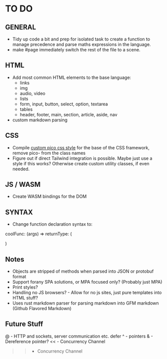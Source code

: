 # TO DO
## GENERAL
- Tidy up code a bit and prep for isolated task to create a function to manage precedence and parse maths expressions in the language.
- make #page immediately switch the rest of the file to a scene.

## HTML
- Add most common HTML elements to the base language:
  - links
  - img
  - audio, video
  - lists
  - form, input, button, select, option, textarea
  - tables
  - header, footer, main, section, article, aside, nav
- custom markdown parsing

## CSS
- Compile [custom pico css style](https://picocss.com/docs/sass) for the base of the CSS framework, remove pico- from the class names
- Figure out if direct Tailwind integration is possible. Maybe just use a style if this works? Otherwise create custom utility classes, if even needed.

## JS / WASM
- Create WASM bindings for the DOM

## SYNTAX
- Change function declaration syntax to: 

coolFunc: (args) => returnType: (

)


## Notes
- Objects are stripped of methods when parsed into JSON or protobuf format
- Support forany SPA solutions, or MPA focused only? (Probably just MPA)
- Print styles?
- Handling no JS browsers? - Allow for no js sites, just pure templates into HTML stuff?
- Uses rust markdown parser for parsing markdown into GFM markdown (Github Flavored Markdown)

## Future Stuff
@ - HTTP and sockets, server communication etc. 
defer
^ - pointers
& - Dereference pointer?
<< - Concurrency Channel
>> - Concurrency Channel